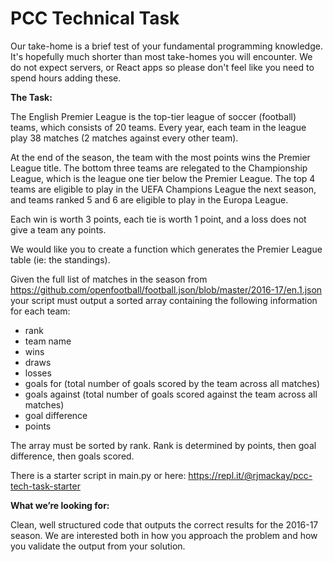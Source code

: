 # PCC Technical Task

Our take-home is a brief test of your fundamental programming knowledge. It's hopefully much shorter than most take-homes you will encounter. We do not expect servers, or React apps so please don't feel like you need to spend hours adding these.

**The Task:**

The English Premier League is the top-tier league of soccer (football) teams, which consists of 20 teams. Every year, each team in the league play 38 matches (2 matches against every other team).

At the end of the season, the team with the most points wins the Premier League title. The bottom three teams are relegated to the Championship League, which is the league one tier below the Premier League. The top 4 teams are eligible to play in the UEFA Champions League the next season, and teams ranked 5 and 6 are eligible to play in the Europa League.

Each win is worth 3 points, each tie is worth 1 point, and a loss does not give a team any points.

We would like you to create a function which generates the Premier League table (ie: the standings).

Given the full list of matches in the season from
https://github.com/openfootball/football.json/blob/master/2016-17/en.1.json
your script must output a sorted array containing the following information for each team:

* rank
* team name
* wins
* draws
* losses
* goals for (total number of goals scored by the team across all matches)
* goals against (total number of goals scored against the team across all matches)
* goal difference
* points

The array must be sorted by rank. Rank is determined by points, then goal difference, then goals scored.

There is a starter script in main.py or here: https://repl.it/@rjmackay/pcc-tech-task-starter

**What we’re looking for:**

Clean, well structured code that outputs the correct results for the 2016-17 season. We are interested both in how you approach the problem and how you validate the output from your solution.
